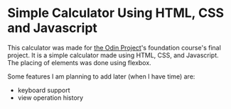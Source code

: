 # Simple Calculator Using HTML, CSS and Javascript
This calculator was made for [the Odin Project](https://www.theodinproject.com/)'s foundation course's final project. It is a simple calculator made using HTML, CSS, and Javascript. The placing of elements was done using flexbox.

Some features I am planning to add later (when I have time) are:
- keyboard support
- view operation history
